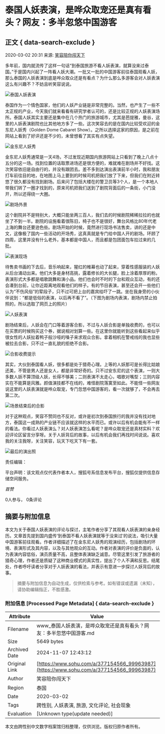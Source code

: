 # 泰国人妖表演，是哗众取宠还是真有看头？网友：多半忽悠中国游客

## 正文 { data-search-exclude }


2020-03-02 20:31 来源: [笑容陪你闯天下](https://www.sohu.com/a/377154566_99963987?spm=smpc.content-abroad.content.1.1730983337544M5pn8Mr)

多年前，国内就流传了这样一句话“到泰国旅游不看人妖表演，就算没来过泰国。”于是国内兴起了一阵看人妖大潮。一批又一批的中国游客前往泰国观看人妖，那么泰国的人妖表演到底是哗众取众还是有看点？为什么那么多游客会对人妖表演这么有兴趣不？不妨且听笑容说说。

![泰国人妖表演](http://5b0988e595225.cdn.sohucs.com/images/20200302/1c4fc38cf2404dbb8d43857e0c105ad2.jpeg)

泰国作为一个情色国家，他们的人妖产业链是非常完整的。当然，也产生了一些不太正规的产业，今天我们就来看看有研究学者认可的，还是比较正规的人妖表演场所。泰国人妖其实主要还是集中在几个热门的旅游城市，尤其是芭提雅，曼谷，这里的人妖表演剧院也比其他地方多了一些。这次笑容去的是在国内比较受欢迎的金东尼人妖秀（Golden Dome Cabaret Show）。之所以选择这家的原因，是之前在网站上看到了好评还是不少的，未曾想看了其实有点失望。

![金东尼人妖秀](http://5b0988e595225.cdn.sohucs.com/images/20200302/aa8087af4f3743908d62ef639d3a187e.jpeg)

金东尼人妖秀通常是一天4场，不过发现近期国内旅游网站上只看到了晚上八点十五分的这一场。找到位置的话取票进场还是很方便的，难就难在剧场并不好找。这次笑容依旧是自由行的，并没有跟团去。差不多到达演出表演前半小时，我和朋友打车前往目的地，在地图上马上要到的时候司机把我们放了下来，但我们在附近转悠了很久都没有找到剧场。后来问了包括大楼在的警卫员等3个人，是一个本地人带我们转了一圈才找到的，原来司机把我们送到了剧院背面后的一条街，小门没开，所以还得绕一大圈。

![剧场外景](http://5b0988e595225.cdn.sohucs.com/images/20200302/3a60ecdf9f334cb0844ee3e52c64ece2.jpeg)

这个剧院并不是特别大，大概只能坐两三百人，我们去的时候剧院稀稀拉拉的也就坐了不到一半。剧院的设施看着很陈旧，椅子也不是很好，舞台风格比80年代老上海的舞台还要逊色些。剧场开始的时候，竟然进行现场书法售卖，讲的还是中文，这像极了国内一些活动的开场秀，这真真就是专门给中国人开的剧场。环顾了四周，这里并没有什么老外，基本都是中国人，而且都是包团面包车拉过来的几批。

![表演现场](http://5b0988e595225.cdn.sohucs.com/images/20200302/8b246d41e70646cea5996d1553180313.jpeg)

待售卖书画的下去后，音乐响起来，猩红的帷幕也动了起来，穿着性感服装的人妖从后台涌动出来。他们大多是身材高挑，露着修长的大长腿，脸上涂着厚厚的粉。表演形式大多都是唱歌跳舞和演小品。他们也会时不时的下台和观众互动，有的还会凑到台前，让你近距离地观看他们的样子。有的节目表演，甚至还会开一些他们认为“不伤风俗”的荤段子，只不过可把上台的嘉宾给吓了一跳。坐在我身旁的小伙伴说到：“都是低俗的表演，以后再不看了”。（下图为剧场内表演，剧场内禁止拍照的，所以选取了网页上的照片）

![人妖表演](http://5b0988e595225.cdn.sohucs.com/images/20200302/29aa29f3f4bc41baab19c64a9a73f9a7.jpeg)

剧场结束后，人妖会在门口等着游客合影，不过与人妖合影是单独收费的，也可以在买票的时候购买这个券，据说相对划算一些。在这里你就能听到这些看起来似乎很女性的人妖扯着鸭子般沙哑的嗓子来求观众合影。拿着相机在警戒线的我也显些被拉去合影，只不过一直礼貌的拒绝不合影。

![合影收费提示](http://5b0988e595225.cdn.sohucs.com/images/20200302/23196c689a0c4ce0afb6b755af1929bf.jpeg)

其实，大伙到泰国看人妖，很多都是处于猎奇心理。上等的人妖那可是长得比姑娘还美，不管是男人还是女人，都是非常好奇的。只不过安东尼的这个表演，一则大多数人妖不算顶级人妖，长得不够美；二则表演不太走心，唱歌对嘴型；三则内容实在不能算是风雅。颜值演技都不在线的，难怪剧院落寞至如此。不能怪一些网友说这里的人妖表演就是哗众取宠，专门忽悠中国游客的，看一次就够了，不会再去第二次。

![场景结束后的合影](http://5b0988e595225.cdn.sohucs.com/images/20200302/1922793594904dcc87d7672b95caed02.jpeg)

对于这种观点，笑容不赞同也不反对，或许是初次到泰国旅行的我并没有找对地方，泰国这一成熟的产业链不应该就这样的水平而已。或许以后有机会能有不一样的看法。你看过人妖表演么？对人妖表演怎么看呢？是哗众取宠还是真材实料？欢迎评论区留言分享呀。关于人妖背后的故事，以后有机会我们再找时间说说。喜欢我的关注我呀，关注笑容，玩天下吃天下有一套。

![最后的演出照](http://5b0988e595225.cdn.sohucs.com/images/20200302/e304c78fa581486382cd64dfe7e7503a.jpeg)

责任编辑：

平台声明：该文观点仅代表作者本人，搜狐号系信息发布平台，搜狐仅提供信息存储空间服务。

_首赞_

0人参与， 0条评论

## 摘要与附加信息

<!-- tcd_abstract -->
本文为关于泰国人妖表演的评论与探讨，主笔作者分享了其观看人妖表演的亲身经历。文章首先提到国内盛传‘到泰国不看人妖表演就等于没来过’的说法，吸引大量中国游客前往观看。作者详细描述了在金东尼人妖秀的观演经历，包括剧场的环境、表演形式及其内容，以及与其他观众的互动。作者对表演的评价是负面的，认为表演内容低俗，演员质量不高，且整体表演缺乏诚意。尽管这里引发了旅游者的猎奇心理，作者还是质疑了这种商业模式的真实性，提出了个人不满和反思。结尾处，作者呼吁读者分享对于人妖表演的看法，并表示有意进一步探讨人妖背后的故事。
<!-- tcd_abstract_end -->

> 摘要与附加信息为自动生成，仅供检索与参考。如有错误或遗漏（未知），请协助编辑指正，不胜感激。

### 附加信息 [Processed Page Metadata] { data-search-exclude }

| Attribute       | Value                                  |
|-----------------|----------------------------------------|
| Filename        | www_泰国人妖表演，是哗众取宠还是真有看头？网友：多半忽悠中国游客.md                             |
| Size            | 5649 bytes                           |
| Archived Date   | 2024-11-07 12:43:12                             |
| Original Link   | [https://www.sohu.com/a/377154566_99963987](https://www.sohu.com/a/377154566_99963987)                       |
| Author          | 笑容陪你闯天下                               |
| Region          | 泰国                               |
| Date            | 2020-03-02                                 |
| Tags            | 跨性别, 人妖表演, 旅游, 文化评论, 社会现象                                 |
| Evaluation            | [Unknown type(update needed)]                                 |
<!-- tcd_table_end -->

本文由跨性别中文数字档案馆归档整理，仅供浏览。版权归原作者所有。
